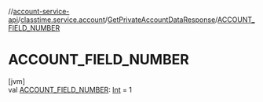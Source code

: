 //[account-service-api](../../../index.md)/[classtime.service.account](../index.md)/[GetPrivateAccountDataResponse](index.md)/[ACCOUNT_FIELD_NUMBER](-a-c-c-o-u-n-t_-f-i-e-l-d_-n-u-m-b-e-r.md)

# ACCOUNT_FIELD_NUMBER

[jvm]\
val [ACCOUNT_FIELD_NUMBER](-a-c-c-o-u-n-t_-f-i-e-l-d_-n-u-m-b-e-r.md): [Int](https://kotlinlang.org/api/latest/jvm/stdlib/kotlin/-int/index.html) = 1
